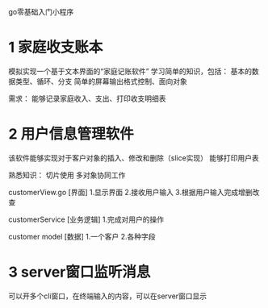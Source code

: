 go零基础入门小程序

# 1 家庭收支账本
模拟实现一个基于文本界面的“家庭记账软件”
学习简单的知识，包括：
基本的数据类型、循环、分支
简单的屏幕输出格式控制、面向对象

需求：
能够记录家庭收入、支出、打印收支明细表

# 2 用户信息管理软件
该软件能够实现对于客户对象的插入、修改和删除（slice实现）
能够打印用户表

熟悉知识：
切片使用
多对象协同工作


customerView.go [界面]
1.显示界面
2.接收用户输入
3.根据用户输入完成增删改查

customerService [业务逻辑]
1.完成对用户的操作

customer model [数据]
1.一个客户
2.各种字段

# 3 server窗口监听消息
可以开多个cli窗口，在终端输入的内容，可以在server窗口显示
